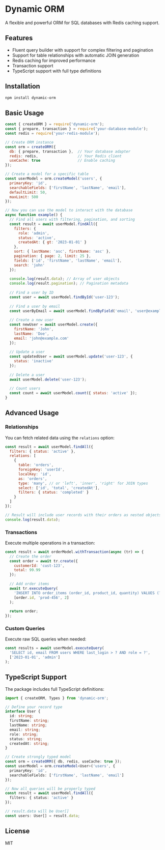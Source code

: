 # Dynamic ORM

A flexible and powerful ORM for SQL databases with Redis caching support.

## Features

- Fluent query builder with support for complex filtering and pagination
- Support for table relationships with automatic JOIN generation
- Redis caching for improved performance
- Transaction support
- TypeScript support with full type definitions

## Installation

```bash
npm install dynamic-orm
```

## Basic Usage

```javascript
const { createORM } = require('dynamic-orm');
const { prepare, transaction } = require('your-database-module');
const redis = require('your-redis-module');

// Create ORM instance
const orm = createORM({
  db: { prepare, transaction },  // Your database adapter
  redis: redis,                  // Your Redis client
  useCache: true                 // Enable caching
});

// Create a model for a specific table
const userModel = orm.createModel('users', {
  primaryKey: 'id',
  searchableFields: ['firstName', 'lastName', 'email'],
  defaultLimit: 50,
  maxLimit: 500
});

// Now you can use the model to interact with the database
async function example() {
  // Find all users with filtering, pagination, and sorting
  const result = await userModel.findAll({
    filters: { 
      role: 'admin',
      status: 'active',
      createdAt: { gt: '2023-01-01' }
    },
    sort: { lastName: 'asc', firstName: 'asc' },
    pagination: { page: 2, limit: 25 },
    fields: ['id', 'firstName', 'lastName', 'email'],
    search: 'john'
  });
  
  console.log(result.data); // Array of user objects
  console.log(result.pagination); // Pagination metadata
  
  // Find a user by ID
  const user = await userModel.findById('user-123');
  
  // Find a user by email
  const userByEmail = await userModel.findByField('email', 'user@example.com');
  
  // Create a new user
  const newUser = await userModel.create({
    firstName: 'John',
    lastName: 'Doe',
    email: 'john@example.com'
  });
  
  // Update a user
  const updatedUser = await userModel.update('user-123', {
    status: 'inactive'
  });
  
  // Delete a user
  await userModel.delete('user-123');
  
  // Count users
  const count = await userModel.count({ status: 'active' });
}
```

## Advanced Usage

### Relationships

You can fetch related data using the `relations` option:

```javascript
const result = await userModel.findAll({
  filters: { status: 'active' },
  relations: [
    { 
      table: 'orders', 
      foreignKey: 'userId',
      localKey: 'id',
      as: 'orders',
      type: 'many', // or 'left', 'inner', 'right' for JOIN types
      select: ['id', 'total', 'createdAt'],
      filters: { status: 'completed' }
    }
  ]
});

// Result will include user records with their orders as nested objects
console.log(result.data);
```

### Transactions

Execute multiple operations in a transaction:

```javascript
const result = await orderModel.withTransaction(async (tr) => {
  // Create the order
  const order = await tr.create({
    customerId: 'cust-123',
    total: 99.99
  });
  
  // Add order items
  await tr.executeQuery(
    'INSERT INTO order_items (order_id, product_id, quantity) VALUES (?, ?, ?)',
    [order.id, 'prod-456', 2]
  );
  
  return order;
});
```

### Custom Queries

Execute raw SQL queries when needed:

```javascript
const results = await userModel.executeQuery(
  'SELECT id, email FROM users WHERE last_login > ? AND role = ?',
  ['2023-01-01', 'admin']
);
```

## TypeScript Support

The package includes full TypeScript definitions:

```typescript
import { createORM, Types } from 'dynamic-orm';

// Define your record type
interface User {
  id: string;
  firstName: string;
  lastName: string;
  email: string;
  role: string;
  status: string;
  createdAt: string;
}

// Create strongly typed model
const orm = createORM({ db, redis, useCache: true });
const userModel = orm.createModel<User>('users', {
  primaryKey: 'id',
  searchableFields: ['firstName', 'lastName', 'email']
});

// Now all queries will be properly typed
const result = await userModel.findAll({
  filters: { status: 'active' }
});

// result.data will be User[]
const users: User[] = result.data;
```

## License

MIT 